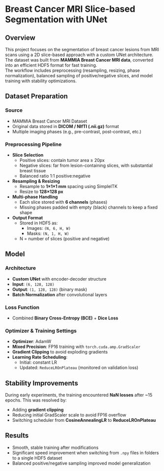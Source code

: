 # Breast Cancer MRI Slice-based Segmentation with UNet

## Overview
This project focuses on the segmentation of breast cancer lesions from MRI scans using a 2D slice-based approach with a custom UNet architecture.  
The dataset was built from **MAMMIA Breast Cancer MRI data**, converted into an efficient HDF5 format for fast training.  
The workflow includes preprocessing (resampling, resizing, phase normalization), balanced sampling of positive/negative slices, and model training with stability optimizations.

## Dataset Preparation

### Source
- MAMMIA Breast Cancer MRI Dataset  
- Original data stored in **DICOM / NIfTI (.nii.gz)** format  
- Multiple imaging phases (e.g., pre-contrast, post-contrast, etc.)

### Preprocessing Pipeline
- **Slice Selection**
  - Positive slices: contain tumor area ≥ 20px  
  - Negative slices: far from lesion-containing slices, with substantial breast tissue
  - Balanced ratio 1:1 positive:negative
- **Resampling & Resizing**
  - Resample to **1×1×1 mm** spacing using SimpleITK
  - Resize to **128×128 px**
- **Multi-phase Handling**
  - Each slice stored with **6 channels** (phases)
  - Missing phases padded with empty (black) channels to keep a fixed shape
- **Output Format**
  - Stored in HDF5 as:
    - Images: `(N, 6, H, W)`
    - Masks: `(N, 1, H, W)`
  - N = number of slices (positive and negative)

## Model

### Architecture
- **Custom UNet** with encoder-decoder structure
- **Input**: `(6, 128, 128)`  
- **Output**: `(1, 128, 128)` (binary mask)
- **Batch Normalization** after convolutional layers

### Loss Function
- Combined **Binary Cross-Entropy (BCE)** + **Dice Loss**

### Optimizer & Training Settings
- **Optimizer**: AdamW
- **Mixed Precision**: FP16 training with `torch.cuda.amp.GradScaler`
- **Gradient Clipping** to avoid exploding gradients
- **Learning Rate Scheduling**:
  - Initial: constant LR  
  - Updated: `ReduceLROnPlateau` (monitored on validation loss)

## Stability Improvements
During early experiments, the training encountered **NaN losses** after ~15 epochs.
This was resolved by:
- Adding **gradient clipping**
- Reducing initial GradScaler scale to avoid FP16 overflow
- Switching scheduler from **CosineAnnealingLR** to **ReduceLROnPlateau**

## Results
- Smooth, stable training after modifications
- Significant speed improvement when switching from `.npy` files in folders to a single HDF5 dataset
- Balanced positive/negative sampling improved model generalization
